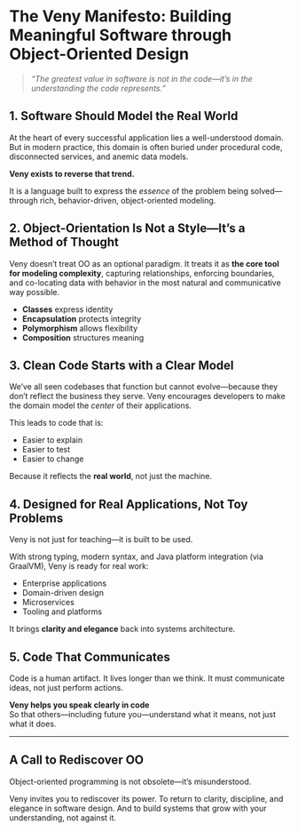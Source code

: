 # The Veny Manifesto: Building Meaningful Software through Object-Oriented Design

> *“The greatest value in software is not in the code—it’s in the understanding the code represents.”*

## 1. Software Should Model the Real World

At the heart of every successful application lies a well-understood domain. But in modern practice, this domain is often buried under procedural code, disconnected services, and anemic data models.

**Veny exists to reverse that trend.**

It is a language built to express the *essence* of the problem being solved—through rich, behavior-driven, object-oriented modeling.

## 2. Object-Orientation Is Not a Style—It’s a Method of Thought

Veny doesn’t treat OO as an optional paradigm. It treats it as **the core tool for modeling complexity**, capturing relationships, enforcing boundaries, and co-locating data with behavior in the most natural and communicative way possible.

- **Classes** express identity  
- **Encapsulation** protects integrity  
- **Polymorphism** allows flexibility  
- **Composition** structures meaning  

## 3. Clean Code Starts with a Clear Model

We’ve all seen codebases that function but cannot evolve—because they don’t reflect the business they serve. Veny encourages developers to make the domain model the *center* of their applications.

This leads to code that is:
- Easier to explain  
- Easier to test  
- Easier to change  

Because it reflects the **real world**, not just the machine.

## 4. Designed for Real Applications, Not Toy Problems

Veny is not just for teaching—it is built to be used.

With strong typing, modern syntax, and Java platform integration (via GraalVM), Veny is ready for real work:
- Enterprise applications  
- Domain-driven design  
- Microservices  
- Tooling and platforms  

It brings **clarity and elegance** back into systems architecture.

## 5. Code That Communicates

Code is a human artifact. It lives longer than we think. It must communicate ideas, not just perform actions.

**Veny helps you speak clearly in code**  
So that others—including future you—understand what it means, not just what it does.

---

## A Call to Rediscover OO

Object-oriented programming is not obsolete—it’s misunderstood.

Veny invites you to rediscover its power. To return to clarity, discipline, and elegance in software design. And to build systems that grow with your understanding, not against it.
